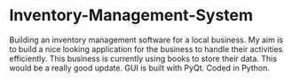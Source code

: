 # Inventory-Management-System
Building an inventory management software for a local business.
  My aim is to build a nice looking application for the business to handle their activities efficiently.
  This business is currently using books to store their data. This would be a really good update.
  GUI is built with PyQt. Coded in Python.
